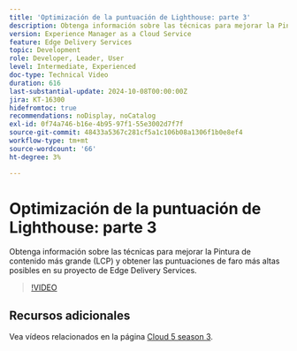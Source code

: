 ```yaml
---
title: 'Optimización de la puntuación de Lighthouse: parte 3'
description: Obtenga información sobre las técnicas para mejorar la Pintura de contenido más grande (LCP) y obtener las puntuaciones de faro más altas posibles en su proyecto de Edge Delivery Services.
version: Experience Manager as a Cloud Service
feature: Edge Delivery Services
topic: Development
role: Developer, Leader, User
level: Intermediate, Experienced
doc-type: Technical Video
duration: 616
last-substantial-update: 2024-10-08T00:00:00Z
jira: KT-16300
hidefromtoc: true
recommendations: noDisplay, noCatalog
exl-id: 0f74a746-b16e-4b95-97f1-55e3002d7f7f
source-git-commit: 48433a5367c281cf5a1c106b08a1306f1b0e8ef4
workflow-type: tm+mt
source-wordcount: '66'
ht-degree: 3%

---
```


# Optimización de la puntuación de Lighthouse: parte 3

Obtenga información sobre las técnicas para mejorar la Pintura de contenido más grande (LCP) y obtener las puntuaciones de faro más altas posibles en su proyecto de Edge Delivery Services.

>[!VIDEO](https://video.tv.adobe.com/v/3435001/?learn=on)

## Recursos adicionales

Vea vídeos relacionados en la página [Cloud 5 season 3](../cloud5-season-3.md).
